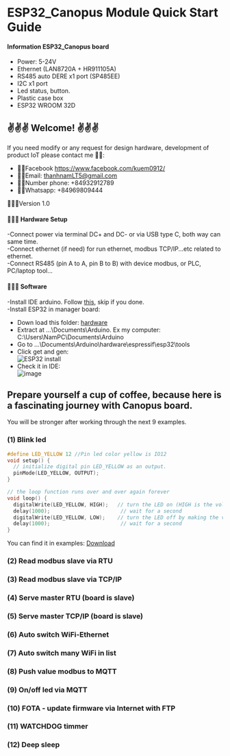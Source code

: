 # ESP32_Canopus Module Quick Start Guide

#### Information ESP32_Canopus board

- Power: 5-24V
- Ethernet (LAN8720A + HR911105A)
- RS485 auto DERE x1 port (SP485EE)
- I2C x1 port
- Led status, button.
- Plastic case box
- ESP32 WROOM 32D

## ✌️✌️✌️ Welcome! ✌️✌️✌️
If you need modify or any request for design hardware, development of product IoT please contact me 🕴🏼:
- 👊🏻Facebook https://www.facebook.com/kuem0912/ 
- 👊🏻Email: thanhnamLT5@gmail.com
- 👊🏻Number phone: +84932912789
- 👊🏻Whatsapp: +84969809444

🕵🏻‍♀️Version 1.0

#### 🧑🏻‍🔧 Hardware Setup 
-Connect power via terminal DC+ and DC- or via USB type C, both way can same time.  
-Connect ethernet (if need) for run ethernet, modbus TCP/IP...etc related to ethernet.  
-Connect RS485 (pin A to A, pin B to B) with device modbus, or PLC, PC/laptop tool...  

#### 🧑🏼‍💻 Software
-Install IDE arduino. Follow [this](https://support.arduino.cc/hc/en-us/articles/360019833020-Download-and-install-Arduino-IDE), skip if you done.  
-Install ESP32 in manager board:  
  + Down load this folder: [hardware](https://mega.nz/file/e3wlwIAI#vFoR5nT5x3zT5wkQSVknqihluzf_9Ng89H5CxPmu3Io)  
  + Extract at ...\Documents\Arduino. Ex my computer: C:\Users\NamPC\Documents\Arduino  
  + Go to ...\Documents\Arduino\hardware\espressif\esp32\tools  
  + Click get and gen:  
  ![ESP32 install](https://user-images.githubusercontent.com/49629370/235330978-d56cb96c-8032-4c83-995e-6e6720e585da.png)
  + Check it in IDE:  
  ![image](https://user-images.githubusercontent.com/49629370/235331088-db8737b9-3053-4350-bb5f-e3c348a513bb.png)  
  
## Prepare yourself a cup of coffee, because here is a fascinating journey with Canopus board.   
You will be stronger after working through the next 9 examples.

### (1) Blink led  

```c
#define LED_YELLOW 12 //Pin led color yellow is IO12
void setup() {
  // initialize digital pin LED_YELLOW as an output.
  pinMode(LED_YELLOW, OUTPUT);
}

// the loop function runs over and over again forever
void loop() {
  digitalWrite(LED_YELLOW, HIGH);   // turn the LED on (HIGH is the voltage level)
  delay(1000);                       // wait for a second
  digitalWrite(LED_YELLOW, LOW);    // turn the LED off by making the voltage LOW
  delay(1000);                       // wait for a second
}
```
You can find it in examples: [Download](https://github.com/NamNamIoT/ESP32_CANOPUS/tree/master/examples)  
### (2) Read modbus slave via RTU  
### (3) Read modbus slave via TCP/IP  
### (4) Serve master RTU (board is slave)  
### (5) Serve master TCP/IP (board is slave)  
### (6) Auto switch WiFi-Ethernet  
### (7) Auto switch many WiFi in list  
### (8) Push value modbus to MQTT  
### (9) On/off led via MQTT  
### (10) FOTA - update firmware via Internet with FTP  
### (11) WATCHDOG timmer  
### (12) Deep sleep  

